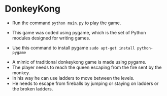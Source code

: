 # DonkeyKong

- Run the command ```python main.py``` to play the game.

- This game was coded using pygame, which is the set of Python modules designed for writing games.

- Use this command to install pygame ```sudo apt-get install python-pygame```

* A mimic of traditional donkeykong  game is made using pygame.
* The player needs to reach the queen escaping from the fire sent by the monkey.
* In his way he can use ladders to move between the levels.
* He needs to escape from fireballs by jumping or staying on ladders or the broken ladders.
